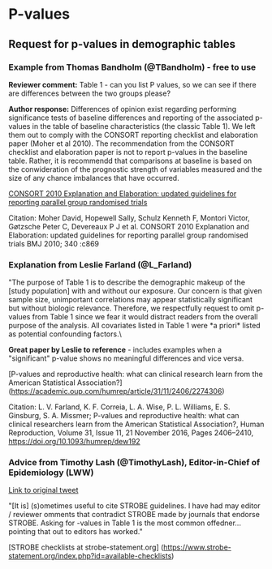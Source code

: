 # P-values

## Request for p-values in demographic tables


### Example from Thomas Bandholm (@TBandholm) - free to use
<p>

**Reviewer comment:** Table 1 - can you list P values, so we can see if there are differences between the two groups please? 
<p>
  
**Author response:** Differences of opinion exist regarding performing significance tests of
baseline differences and reporting of the associated p-values in the table of baseline characteristics
(the classic Table 1). We left them out to comply with the CONSORT reporting checklist and elaboration paper (Moher et al 2010).
The recommendation from the CONSORT checklist and elaboration paper is not to report p-values in the baseline table.
Rather, it is recommendd that comparisons at baseline is based on the conwideration of the prognostic strength of variables 
measured and the size of any chance imbalances
that have occurred. 
<p>
  
[CONSORT 2010 Explanation and Elaboration: updated guidelines for reporting parallel group randomised trials](https://www.bmj.com/content/340/bmj.c869) 

Citation: Moher David, Hopewell Sally, Schulz Kenneth F, Montori Victor, Gøtzsche Peter C, Devereaux P J et al. CONSORT 2010 Explanation and Elaboration: updated guidelines for reporting parallel group randomised trials BMJ 2010; 340 :c869

### Explanation from Leslie Farland (@L_Farland)
<p>
"The purpose of Table 1 is to describe the demographic makeup of the [study population] with and without our exposure. Our concern is that given sample size, 
unimportant correlations may appear statistically significant but without biologic relevance. 
Therefore, we respectfully request to omit p-values from Table 1 since we fear it would distract readers
from the overall purpose of the analysis. All covariates listed in Table 1 were *a priori* listed as potential confounding factors.\

**Great paper by Leslie to reference** - includes examples when a "significant" p-value shows no meaningful differences and vice versa. 

[P-values and reproductive health: what can clinical research learn from the American Statistical Association?]
(https://academic.oup.com/humrep/article/31/11/2406/2274306)

Citation: L. V. Farland, K. F. Correia, L. A. Wise, P. L. Williams, E. S. Ginsburg, S. A. Missmer; P-values and reproductive health: what can clinical researchers learn from the American Statistical Association?, Human Reproduction, Volume 31, Issue 11, 21 November 2016, Pages 2406–2410, https://doi.org/10.1093/humrep/dew192

### Advice from Timothy Lash (@TimothyLash), Editor-in-Chief of Epidemiology (LWW)
[Link to original tweet](https://twitter.com/TimothyLash/status/1068569433487155201)<p>
  
"[It is] (s)ometimes useful to cite STROBE guidelines. I have had may editor / reviewer omments
that contradict STROBE made by journals that endorse STROBE. Asking for -values in Table 1 is the most common offedner...
pointing that out to editors has worked."
<p>
  
[STROBE checklists at strobe-statement.org] (https://www.strobe-statement.org/index.php?id=available-checklists)
